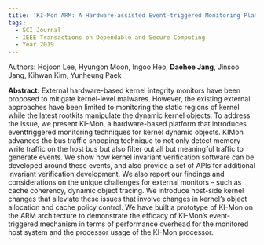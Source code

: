 ```yaml
---
title: 'KI-Mon ARM: A Hardware-assisted Event-triggered Monitoring Platform for Mutable Kernel Object'
tags:
  - SCI Journal
  - IEEE Transactions on Dependable and Secure Computing
  - Year 2019
---
```

Authors: Hojoon Lee, Hyungon Moon, Ingoo Heo, **Daehee Jang**, Jinsoo Jang, Kihwan Kim, Yunheung Paek<br>
<!--more-->
**Abstract:** 
External hardware-based kernel integrity monitors
have been proposed to mitigate kernel-level malwares. However,
the existing external approaches have been limited to monitoring
the static regions of kernel while the latest rootkits manipulate
the dynamic kernel objects. To address the issue, we present
KI-Mon, a hardware-based platform that introduces eventtriggered monitoring techniques for kernel dynamic objects. KIMon advances the bus traffic snooping technique to not only
detect memory write traffic on the host bus but also filter out
all but meaningful traffic to generate events. We show how
kernel invariant verification software can be developed around
these events, and also provide a set of APIs for additional
invariant verification development. We also report our findings
and considerations on the unique challenges for external monitors
– such as cache coherency, dynamic object tracing. We introduce
host-side kernel changes that alleviate these issues that involve
changes in kernel’s object allocation and cache policy control. We
have built a prototype of KI-Mon on the ARM architecture to
demonstrate the efficacy of KI-Mon’s event-triggered mechanism
in terms of performance overhead for the monitored host system
and the processor usage of the KI-Mon processor.

